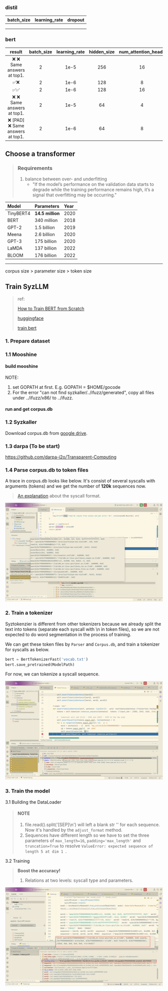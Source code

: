 ### distil

| batch_size | learning_rate | dropout |
| :--------- | ------------- | ------- |
|            |               |         |
|            |               |         |
|            |               |         |

### bert

|               result               | batch_size | learning_rate | hidden_size | num_attention_heads |      |
| :--------------------------------: | :--------: | :-----------: | :---------: | :-----------------: | :--: |
|     ❌ ❌ Same answers at top1.      |     2      |     1e-5      |     256     |         16          |      |
|                 ✅❌                 |     2      |     1e-6      |     128     |          8          |      |
|                 ✅✅                 |     2      |     1e-6      |     128     |         16          |      |
|     ❌ ❌ Same answers at top1.      |     2      |     1e-5      |     64      |          4          |      |
| ❌ [PAD]    ❌ Same answers at top1. |     2      |     1e-6      |     64      |          8          |      |





## Choose a transformer

> ### Requirements
>
> 1. balance between over- and underfitting
>    - "If the model’s performance on the validation data starts to degrade while the training performance remains high, it’s a signal that overfitting may be occurring."

| Model     | Parameters       | Year |
| :-------- | :--------------- | :--- |
| TinyBERT4 | **14.5 million** | 2020 |
| BERT      | 340 million      | 2018 |
| GPT-2     | 1.5 billion      | 2019 |
| Meena     | 2.6 billion      | 2020 |
| GPT-3     | 175 billion      | 2020 |
| LaMDA     | 137 billion      | 2022 |
| BLOOM     | 176 billion      | 2022 |

------



corpus size > parameter size > token size



## Train SyzLLM

> ref:
>
> [How to Train BERT from Scratch](https://thepythoncode.com/article/pretraining-bert-huggingface-transformers-in-python)
>
> [huggingface](https://huggingface.co/blog/pretraining-bert#3-preprocess-the-dataset)
>
> [train bert](https://towardsdatascience.com/how-to-train-a-bert-model-from-scratch-72cfce554fc6)

### 1. Prepare dataset

### 1.1 Mooshine

#### build mooshine

NOTE:

1. set GOPATH at first. E.g. GOPATH = $HOME/gocode
2. For the error "can not find syzkaller/../ifuzz/generated", copy all files under ../ifuzz/x86/ to ../ifuzz.

#### run and get corpus.db

### 1.2 Syzkaller

Download corpus.db from [google drive](https://groups.google.com/g/syzkaller/c/77ObybwNnig?pli=1).

### 1.3 darpa (To be start)

https://github.com/darpa-i2o/Transparent-Computing

### 1.4 Parse corpus.db to token files

A trace in corpus.db looks like below. It's consist of several syscalls with arguments (tokens) and we get the number of **120k** sequences now.

> [An explanation](https://www.collabora.com/news-and-blog/blog/2020/03/26/syzkaller-fuzzing-the-kernel/) about the syscall format.

![token](../assets/token.png)

### 2. Train a tokenizer
Syztokenzier is different from other tokenizers because we already split the text into tokens (separate each syscall with \n in token files), so we are not expected to do word segmentation in the process of training. 

We can get these token files by `Parser` and `Corpus.db`, and train a tokenizer for syscalls as below.

```python
bert = BertTokenizerFast('vocab.txt')
bert.save_pretrained(ModelPath)
```

For now, we can tokenize a syscall sequence.

![token](../assets/tokenizer-1.png)

### 3. Train the model

3.1 Building the DataLoader 
> #### NOTE
> 1. file.read().split('[SEP]\n') will left a blank str '' for each sequence. Now it's handled by the `adjust_format` method.
> 2. Sequences have different length so we have to set the three parameters of `max_length=16`, `padding='max_length'` and `truncation=True` to resolve `ValueError: expected sequence of length 5 at dim 1 `.

3.2 Training

> **Boost the accuracy!**
>
> 1. Relations at two levels: syscall type and parameters.

![trai](../assets/Training.png)

